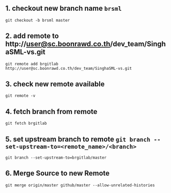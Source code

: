 
## 1. checkout new branch name `brsml`

```
git checkout -b brsml master
```

## 2. add remote to http://user@sc.boonrawd.co.th/dev_team/SinghaSML-vs.git

```
git remote add brgitlab http://user@sc.boonrawd.co.th/dev_team/SinghaSML-vs.git
```

## 3. check new remote available

```
git remote -v
```

## 4. fetch branch from remote

```
git fetch brgitlab
```

## 5. set upstream branch to remote `git branch --set-upstream-to=<remote_name>/<branch>`

```
git branch --set-upstream-to=brgitlab/master
```

## 6. Merge Source to new Remote

```
git merge origin/master github/master --allow-unrelated-histories
```
